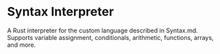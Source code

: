 # Syntax Interpreter

A Rust interpreter for the custom language described in Syntax.md. Supports variable assignment, conditionals, arithmetic, functions, arrays, and more.
